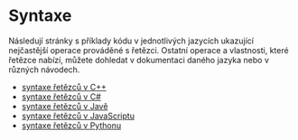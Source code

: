 # Syntaxe

Následují stránky s příklady kódu v jednotlivých jazycích ukazující nejčastější operace prováděné s řetězci. Ostatní
operace a vlastnosti, které řetězce nabízí, můžete dohledat v dokumentaci daného jazyka nebo v různých návodech.

- [syntaxe řetězců v C++](c-plus-plus)
- [syntaxe řetězců v C#](csharp)
- [syntaxe řetězců v Javě](java)
- [syntaxe řetězců v JavaScriptu](javascript)
- [syntaxe řetězců v Pythonu](python)
